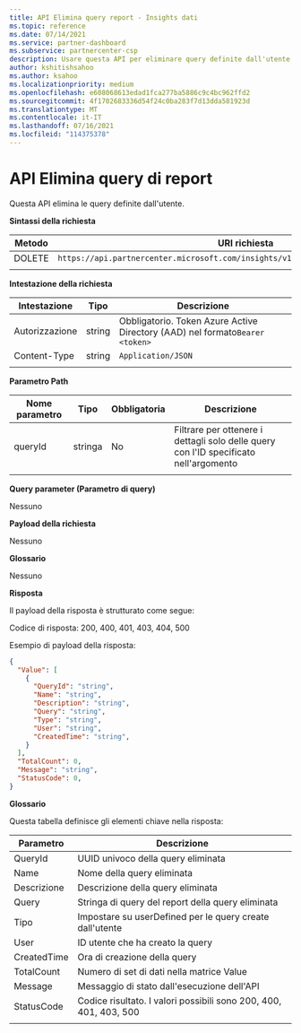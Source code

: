 ```yaml
---
title: API Elimina query report - Insights dati
ms.topic: reference
ms.date: 07/14/2021
ms.service: partner-dashboard
ms.subservice: partnercenter-csp
description: Usare questa API per eliminare query definite dall'utente in Partner Center dettagliate.
author: kshitishsahoo
ms.author: ksahoo
ms.localizationpriority: medium
ms.openlocfilehash: e608068613edad1fca277ba5886c9c4bc962ffd2
ms.sourcegitcommit: 4f1702683336d54f24c0ba283f7d13dda581923d
ms.translationtype: MT
ms.contentlocale: it-IT
ms.lasthandoff: 07/16/2021
ms.locfileid: "114375378"
---
```

# <a name="delete-report-queries-api"></a>API Elimina query di report

Questa API elimina le query definite dall'utente.

**Sintassi della richiesta**

|    Metodo    |    URI richiesta    |
|    ----    |    ----    |
|    DOLETE    |    `https://api.partnercenter.microsoft.com/insights/v1/mpn/ScheduledQueries/{queryId}` |
|        |        |

**Intestazione della richiesta**

|    Intestazione    |    Tipo    |    Descrizione    |
|    ----    |    ----    |    ----    |
|    Autorizzazione    |    string    |    Obbligatorio. Token Azure Active Directory (AAD) nel formato`Bearer <token>`    |
|    Content-Type    |    string    |    `Application/JSON`    |
|        |        |        |

**Parametro Path**

|    Nome parametro    |    Tipo    |    Obbligatoria    |    Descrizione    |
|    ----    |    ----    |    ----    |    ----    |
|    queryId     |    stringa     |    No    |    Filtrare per ottenere i dettagli solo delle query con l'ID specificato nell'argomento     |
|        |        |        |        |

**Query parameter (Parametro di query)**

Nessuno

**Payload della richiesta**

Nessuno

**Glossario**

Nessuno

**Risposta**

Il payload della risposta è strutturato come segue:

Codice di risposta: 200, 400, 401, 403, 404, 500

Esempio di payload della risposta:

```json
{ 
  "Value": [ 
    { 
      "QueryId": "string", 
      "Name": "string", 
      "Description": "string", 
      "Query": "string", 
      "Type": "string", 
      "User": "string", 
      "CreatedTime": "string", 
    } 
  ], 
  "TotalCount": 0, 
  "Message": "string", 
  "StatusCode": 0, 
}
```

**Glossario**

Questa tabella definisce gli elementi chiave nella risposta:

|    Parametro    |    Descrizione    |
|    ----    |    ----    |
|    QueryId     |    UUID univoco della query eliminata    |
|    Name     |    Nome della query eliminata    |
|    Descrizione     |    Descrizione della query eliminata     |
|    Query     |    Stringa di query del report della query eliminata    |
|    Tipo     |    Impostare su userDefined per le query create dall'utente     |
|    User     |    ID utente che ha creato la query     |
|    CreatedTime     |    Ora di creazione della query     |
|    TotalCount     |    Numero di set di dati nella matrice Value     |
|    Message     |    Messaggio di stato dall'esecuzione dell'API     |
|    StatusCode     |    Codice risultato. I valori possibili sono 200, 400, 401, 403, 500     |
|        |        |

